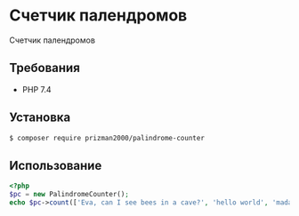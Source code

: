 # Счетчик палендромов

Счетчик палендромов

## Требования

- PHP 7.4

## Установка

```bash
$ composer require prizman2000/palindrome-counter
```

## Использование

```php
<?php
$pc = new PalindromeCounter();
echo $pc->count(['Eva, can I see bees in a cave?', 'hello world', 'madam']); // 2 
```